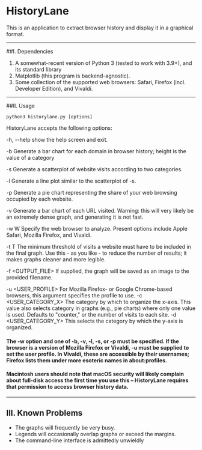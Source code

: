 # HistoryLane

This is an application to extract browser history and display it in a graphical format.

---

##I. Dependencies

1. A somewhat-recent version of Python 3 (tested to work with 3.9+), and its standard library
2. Matplotlib (this program is backend-agnostic).
3. Some collection of the supported web browsers: Safari, Firefox (incl. Developer Edition), and Vivaldi.

---

##II. Usage

`python3 historylane.py [options]`

HistoryLane accepts the following options:

  -h, --help          show the help screen and exit.
  
  -b                  Generate a bar chart for each domain in browser history;
                      height is the value of a category
                      
  -s                  Generate a scatterplot of website visits according to
                      two categories.
                      
  -l                  Generate a line plot similar to the scatterplot of -s.
  
  -p                  Generate a pie chart representing the share of your web
                      browsing occupied by each website.
                      
  -v                  Generate a bar chart of each URL visited. Warning: this
                      will very likely be an extremely dense graph, and
                      generating it is not fast.
                      
  -w W                Specify the web browser to analyze. Present options
                      include Apple Safari, Mozilla Firefox, and Vivaldi.
                      
  -t T                The minimum threshold of visits a website must have to
                      be included in the final graph. Use this - as you like -
                      to reduce the number of results; it makes graphs cleaner
                      and more legible.
                      
  -f <OUTPUT_FILE>    If supplied, the graph will be saved as an image to the
                      provided filename.
                      
  -u <USER_PROFILE>   For Mozilla Firefox- or Google Chrome-based browsers,
                      this argument specifies the profile to use.
  -c <USER_CATEGORY_X>  The category by which to organize the x-axis. This value
                      also selects category in graphs (e.g., pie charts) where
                      only one value is used. Defaults to "counter," or the
                      number of visits to each site.
  -d <USER_CATEGORY_Y>  This selects the category by which the y-axis is
                      organized.

#### The -w option and one of -b, -v, -l, -s, or -p must be specified. If the browser is a version of Mozilla Firefox or Vivaldi, -u must be supplied to set the user profile. In Vivaldi, these are accessible by their usernames; Firefox lists them under more esoteric names in about:profiles.

#### Macintosh users should note that macOS security will likely complain about full-disk access the first time you use this – HistoryLane requires that permission to access browser history data.

---

## III. Known Problems

- The graphs will frequently be very busy.
- Legends will occasionally overlap graphs or exceed the margins.
- The command-line interface is admittedly unwieldly
